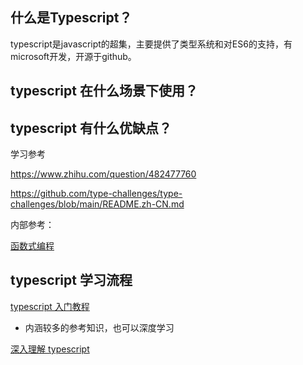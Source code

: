 ## 什么是Typescript？

typescript是javascript的超集，主要提供了类型系统和对ES6的支持，有microsoft开发，开源于github。

## typescript 在什么场景下使用？

## typescript 有什么优缺点？

学习参考

https://www.zhihu.com/question/482477760

https://github.com/type-challenges/type-challenges/blob/main/README.zh-CN.md

内部参考：

[函数式编程](https://llh911001.gitbooks.io/mostly-adequate-guide-chinese/content/)

## typescript 学习流程

[typescript 入门教程](https://ts.xcatliu.com/)

- 内涵较多的参考知识，也可以深度学习

[深入理解 typescript](https://jkchao.github.io/typescript-book-chinese/)